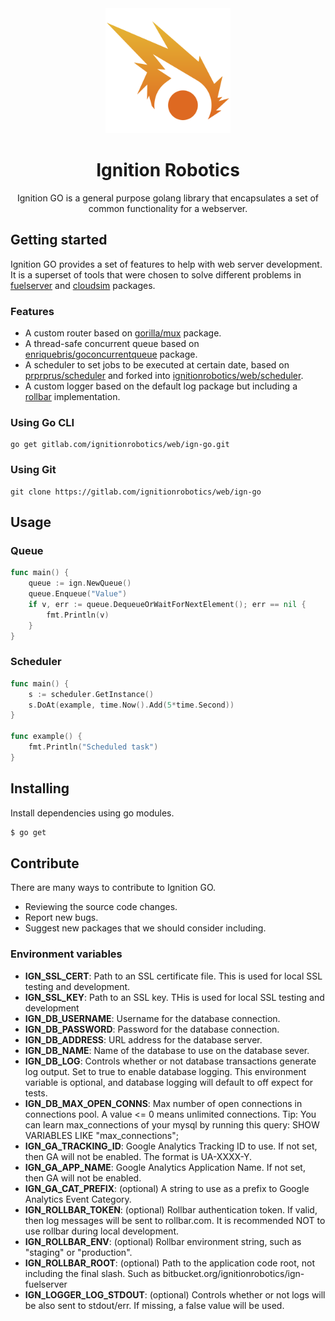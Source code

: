 <div align="center">
  <img src="./assets/logo.png" width="200" alt="Ignition Robotics" />
  <h1>Ignition Robotics</h1>
  <p>Ignition GO is a general purpose golang library that encapsulates a set of common functionality for a webserver.</p>
</div>

## Getting started
Ignition GO provides a set of features to help with web server development. It is a superset of tools that were chosen to solve different problems in [fuelserver](https://gitlab.com/ignitionrobotics/web/fuelserver) and [cloudsim](https://gitlab.com/ignitionrobotics/web/cloudsim) packages.

### Features
- A custom router based on [gorilla/mux](https://github.com/gorilla/mux) package.
- A thread-safe concurrent queue based on [enriquebris/goconcurrentqueue](https://github.com/enriquebris/goconcurrentqueue) package.
- A scheduler to set jobs to be executed at certain date, based on [prprprus/scheduler](https://github.com/prprprus/scheduler) and forked into [ignitionrobotics/web/scheduler](https://gitlab.com/ignitionrobotics/web/scheduler).
- A custom logger based on the default log package but including a [rollbar](https://github.com/rollbar/rollbar-go) implementation.
### Using Go CLI
```
go get gitlab.com/ignitionrobotics/web/ign-go.git
```

### Using Git
```
git clone https://gitlab.com/ignitionrobotics/web/ign-go
```

## Usage

### Queue
```go
func main() {
	queue := ign.NewQueue()
	queue.Enqueue("Value")
	if v, err := queue.DequeueOrWaitForNextElement(); err == nil {
		fmt.Println(v)
	}
}
```

### Scheduler
```go
func main() {
	s := scheduler.GetInstance()
	s.DoAt(example, time.Now().Add(5*time.Second))
}

func example() {
	fmt.Println("Scheduled task")
}
```

## Installing
Install dependencies using go modules.
```bash
$ go get
```

## Contribute
There are many ways to contribute to Ignition GO.
- Reviewing the source code changes.
- Report new bugs.
- Suggest new packages that we should consider including.

### Environment variables
- **IGN_SSL_CERT**: Path to an SSL certificate file. This is used for local SSL testing and development.
- **IGN_SSL_KEY**: Path to an SSL key. THis is used for local SSL testing and development
- **IGN_DB_USERNAME**: Username for the database connection.
- **IGN_DB_PASSWORD**: Password for the database connection.
- **IGN_DB_ADDRESS**: URL address for the database server.
- **IGN_DB_NAME**: Name of the database to use on the database sever.
- **IGN_DB_LOG**: Controls whether or not database transactions generate log output. Set to true to enable database logging. This environment variable is optional, and database logging will default to off expect for tests.
- **IGN_DB_MAX_OPEN_CONNS**: Max number of open connections in connections pool. A value <= 0 means unlimited connections. Tip: You can learn max_connections of your mysql by running this query: SHOW VARIABLES LIKE "max_connections";
- **IGN_GA_TRACKING_ID**: Google Analytics Tracking ID to use. If not set, then GA will not be enabled. The format is UA-XXXX-Y.
- **IGN_GA_APP_NAME**: Google Analytics Application Name. If not set, then GA will not be enabled.
- **IGN_GA_CAT_PREFIX**: (optional) A string to use as a prefix to Google Analytics Event Category.
- **IGN_ROLLBAR_TOKEN**: (optional) Rollbar authentication token. If valid, then log messages will be sent to rollbar.com. It is recommended NOT to use rollbar during local development.
- **IGN_ROLLBAR_ENV**: (optional) Rollbar environment string, such as "staging" or "production".
- **IGN_ROLLBAR_ROOT**: (optional) Path to the application code root, not including the final slash. Such as bitbucket.org/ignitionrobotics/ign-fuelserver
- **IGN_LOGGER_LOG_STDOUT**: (optional) Controls whether or not logs will be also sent to stdout/err. If missing, a false value will be used.